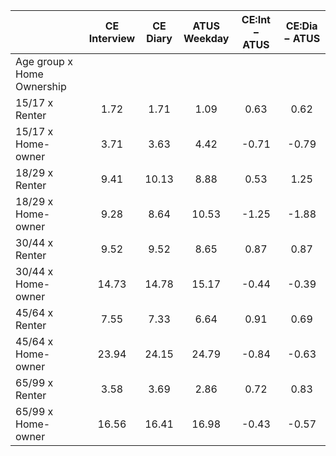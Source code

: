 
|                      | CE<br>Interview |  CE<br>Diary | ATUS<br>Weekday | CE:Int &minus; ATUS | CE:Dia &minus; ATUS |
| -------------------- | :----------: | :----------: | :----------: | :----------: | :----------: |
| Age group x Home Ownership |              |              |              |              |              |
| 15/17 x Renter       |         1.72 |         1.71 |         1.09 |         0.63 |         0.62 |
| 15/17 x Home-owner   |         3.71 |         3.63 |         4.42 |        -0.71 |        -0.79 |
| 18/29 x Renter       |         9.41 |        10.13 |         8.88 |         0.53 |         1.25 |
| 18/29 x Home-owner   |         9.28 |         8.64 |        10.53 |        -1.25 |        -1.88 |
| 30/44 x Renter       |         9.52 |         9.52 |         8.65 |         0.87 |         0.87 |
| 30/44 x Home-owner   |        14.73 |        14.78 |        15.17 |        -0.44 |        -0.39 |
| 45/64 x Renter       |         7.55 |         7.33 |         6.64 |         0.91 |         0.69 |
| 45/64 x Home-owner   |        23.94 |        24.15 |        24.79 |        -0.84 |        -0.63 |
| 65/99 x Renter       |         3.58 |         3.69 |         2.86 |         0.72 |         0.83 |
| 65/99 x Home-owner   |        16.56 |        16.41 |        16.98 |        -0.43 |        -0.57 |

